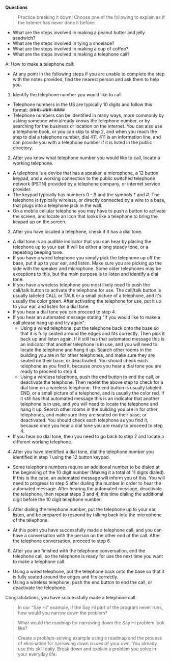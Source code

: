 **Questions**

> Practice breaking it down! Choose one of the following to explain as if the listener has never done it before:

* What are the steps involved in making a peanut butter and jelly sandwich?
* What are the steps involved in tying a shoelace?
* What are the steps involved in making a cup of coffee?
* What are the steps involved in making a telephone call?

A: How to make a telephone call:
* At any point in the following steps if you are unable to complete the step with the notes provided, find the nearest person and ask them to help you.

1. Identify the telephone number you would like to call.
* Telephone numbers in the US are typically 10 digits and follow this format: \(\#\#\#\)\-\#\#\#\-\#\#\#\#
* Telephone numbers can be identified in many ways, more commonly by asking someone who already knows the telephone number, or by searching for the business or location on the internet. You can also use a telephone book, or you can skip to step 2, and when you reach the step to dial a telephone number, dial 411. 411 is an information line, and can provide you with a telephone number if it is listed in the public directory.

2. After you know what telephone number you would like to call, locate a working telephone.
* A telephone is a device that has a speaker, a microphone, a 12 button keypad, and a working connection to the public switched telephone network \(PSTN\) provided by a telephone company, or internet service provider.
* The keypad typically has numbers 0 \- 9 and the symbols \* and \#. The telephone is typically wireless, or directly connected by a wire to a base, that plugs into a telephone jack in the wall.
* On a mobile cellular telephone you may have to push a button to activate the screen, and locate an icon that looks like a telephone to bring the keypad up on the screen.

3. After you have located a telephone, check if it has a dial tone.
* A dial tone is an audible indicator that you can hear by placing the telephone up to your ear. It will be either a long steady tone, or a repeating beeping tone.
* If you have a wired telephone you simply pick the telephone up off the base, put it up to your ear, and listen. Make sure you are picking up the side with the speaker and microphone. Some older telephones may be exceptions to this, but the main purpose is to listen and identify a dial tone.
* If you have a wireless telephone you most likely need to push the call\/talk button to activate the telephone for use. The call\/talk button is usually labeled CALL or TALK or a small picture of a telephone, and it's usually the color green. After activating the telephone for use, put it up to your ear, and listen for a dial tone.
* If you hear a dial tone you can proceed to step 4.
* If you hear an automated message stating "If you would like to make a call please hang up and try again":
  * Using a wired telephone, put the telephone back onto the base so that it is fully seated around the edges and fits correctly. Then pick it back up and listen again. If it still has that automated message this is an indicator that another telephone is in use, and you will need to locate the telephone and hang it up. Search other rooms in the building you are in for other telephones, and make sure they are seated on their base, or deactivated. You should check each telephone as you find it, because once you hear a dial tone you are ready to proceed to step 4.
  * Using a wireless telephone, push the end button to end the call, or deactivate the telephone. Then repeat the above step to check for a dial tone on a wireless telephone. The end button is usually labeled END, or a small picture of a telephone, and is usually the color red. If it still has that automated message this is an indicator that another telephone is in use, and you will need to locate the telephone and hang it up. Search other rooms in the building you are in for other telephones, and make sure they are seated on their base, or deactivated. You should check each telephone as you find it, because once you hear a dial tone you are ready to proceed to step 4.
* If you hear no dial tone, then you need to go back to step 2 and locate a different working telephone.

4. After you have identified a dial tone, dial the telephone number you identified in step 1 using the 12 button keypad.
* Some telephone numbers require an additional number to be dialed at the beginning of the 10 digit number (Making it a total of 11 digits dialed). If this is the case, an automated message will inform you of this. You will need to progress to step 5 after dialing the number in order to hear the automated message. After hearing the automated message, deactivate the telephone, then repeat steps 3 and 4, this time dialing the additional digit before the 10 digit telephone number.

5. After dialing the telephone number, put the telephone up to your ear, listen, and be prepared to respond by talking back into the microphone of the telephone.
* At this point you have successfully made a telephone call, and you can have a conversation with the person on the other end of the call. After the telephone conversation, proceed to step 6.

6. After you are finished with the telephone conversation, end the telephone call, so the telephone is ready for use the next time you want to make a telephone call.
* Using a wired telephone, put the telephone back onto the base so that it is fully seated around the edges and fits correctly.
* Using a wireless telephone, push the end button to end the call, or deactivate the telephone.

Congratulations, you have successfully made a telephone call.

> In our "Say Hi" example, if the Say Hi part of the program never runs, how would you narrow down the problem?

> What would the roadmap for narrowing down the Say Hi problem look like?

> Create a problem-solving example using a roadmap and the process of elimination for narrowing down issues of your own. You already use this skill daily. Break down and explain a problem you solve in your everyday life.
